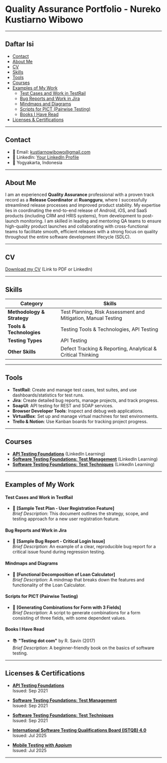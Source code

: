 # Quality Assurance Portfolio - Nureko Kustiarno Wibowo

---

## Daftar Isi

- [Contact](#contact)
- [About Me](#about-me)
- [CV](#cv)
- [Skills](#skills)
- [Tools](#tools)
- [Courses](#courses)
- [Examples of My Work](#examples-of-my-work)
  - [Test Cases and Work in TestRail](#test-cases-and-work-in-testrail)
  - [Bug Reports and Work in Jira](#bug-reports-and-work-in-jira)
  - [Mindmaps and Diagrams](#mindmaps-and-diagrams)
  - [Scripts for PICT (Pairwise Testing)](#scripts-for-pict-pairwise-testing)
  - [Books I Have Read](#books-i-have-read)
- [Licenses & Certifications](#licenses--certifications)

---

## Contact
- 📧 Email: [kustiarnowibowo@gmail.com](mailto:kustiarnowibowo@gmail.com)  
- 🔗 LinkedIn: [Your LinkedIn Profile](https://www.google.com/search?q=https.linkedin.com)  
- 📍 Yogyakarta, Indonesia

---

## About Me

I am an experienced **Quality Assurance** professional with a proven track record as a **Release Coordinator** at **Ruangguru**, where I successfully streamlined release processes and improved product stability. My expertise lies in coordinating the end-to-end release of Android, iOS, and SaaS products (including CRM and HRIS systems), from development to post-launch monitoring. I am skilled in leading and mentoring QA teams to ensure high-quality product launches and collaborating with cross-functional teams to facilitate smooth, efficient releases with a strong focus on quality throughout the entire software development lifecycle (SDLC).

---

## CV
[Download my CV](#) (Link to PDF or LinkedIn)

---

## Skills

| Category                | Skills                                                                                             |
| ----------------------- | -------------------------------------------------------------------------------------------------- |
| **Methodology & Strategy** | Test Planning, Risk Assessment and Mitigation, Manual Testing                                       |
| **Tools & Technologies**  | Testing Tools & Technologies, API Testing                                                           |
| **Testing Types**         | API Testing                                                                                        |
| **Other Skills**          | Defect Tracking & Reporting, Analytical & Critical Thinking                                         |

---

## Tools

- **TestRail**: Create and manage test cases, test suites, and use dashboards/statistics for test runs.
- **Jira**: Create detailed bug reports, manage projects, and track progress.
- **SoapUI**: API testing for REST and SOAP services.
- **Browser Developer Tools**: Inspect and debug web applications.
- **VirtualBox**: Set up and manage virtual machines for test environments.
- **Trello & Notion**: Use Kanban boards for tracking project progress.

---

## Courses

- **[API Testing Foundations](https://www.linkedin.com/learning/certificates/7548899dd534312e1e5004d8a89b24a0277bcd6772045d615ae9bc1148f23d40?trk=backfilled_certificate)** (LinkedIn Learning)  
- **[Software Testing Foundations: Test Management](https://www.linkedin.com/learning/certificates/0a5f2c4a6818ead2564c80baf64671fa753a678ea763a1a41d3129791aa37e1e?trk=backfilled_certificate)** (LinkedIn Learning)  
- **[Software Testing Foundations: Test Techniques](https://www.linkedin.com/learning/certificates/321e7e3fc972baf08ef4d584f52cb118fc5771979185ca63e41be2fc548f13af?trk=backfilled_certificate)** (LinkedIn Learning)

---

## Examples of My Work

#### **Test Cases and Work in TestRail**
- 📄 **[Sample Test Plan - User Registration Feature]**  
  *Brief Description*: This document outlines the strategy, scope, and testing approach for a new user registration feature.
  
#### **Bug Reports and Work in Jira**
- 🐞 **[Sample Bug Report - Critical Login Issue]**  
  *Brief Description*: An example of a clear, reproducible bug report for a critical issue found during regression testing.
  
#### **Mindmaps and Diagrams**
- 🧠 **[Functional Decomposition of Loan Calculator]**  
  *Brief Description*: A mindmap that breaks down the features and functionality of the Loan Calculator.

#### **Scripts for PICT (Pairwise Testing)**
- 🧪 **[Generating Combinations for Form with 3 Fields]**  
  *Brief Description*: A script to generate combinations for a form consisting of three fields, with some dependent values.

#### **Books I Have Read**
- 📚 **"Testing dot com"** by R. Savin (2017)  
  *Brief Description*: A beginner-friendly book on the basics of software testing.

---

## Licenses & Certifications

- **[API Testing Foundations](https://www.linkedin.com/learning/certificates/7548899dd534312e1e5004d8a89b24a0277bcd6772045d615ae9bc1148f23d40?trk=backfilled_certificate)**  
  Issued: Sep 2021

- **[Software Testing Foundations: Test Management](https://www.linkedin.com/learning/certificates/0a5f2c4a6818ead2564c80baf64671fa753a678ea763a1a41d3129791aa37e1e?trk=backfilled_certificate)**  
  Issued: Sep 2021

- **[Software Testing Foundations: Test Techniques](https://www.linkedin.com/learning/certificates/321e7e3fc972baf08ef4d584f52cb118fc5771979185ca63e41be2fc548f13af?trk=backfilled_certificate)**  
  Issued: Sep 2021

- **[International Software Testing Qualifications Board (ISTQB) 4.0](https://www.linkedin.com/learning/certificates/0c95cc23263e076fc7104b0bab37b189ae771eca992bb1c8301aff5e0647e26a?trk=share_certificate)**
  Issued: Jul 2025
- **[Mobile Testing with Appium](https://www.linkedin.com/learning/certificates/c79e0c10868f903bf6f05b50db44d0d16783141de202d7cd6caf3f3320d6d4f0?trk=share_certificate)**  
  Issued: Jul 2025

---

